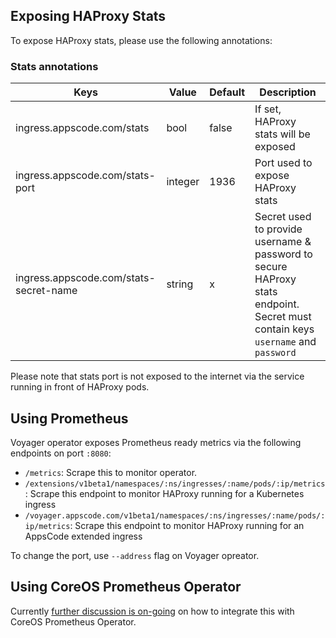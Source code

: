 ## Exposing HAProxy Stats
To expose HAProxy stats, please use the following annotations: 

### Stats annotations
|  Keys  |   Value  |  Default |  Description |
|--------|-----------|----------|-------------|
| ingress.appscode.com/stats | bool | false | If set, HAProxy stats will be exposed |
| ingress.appscode.com/stats-port | integer | 1936 | Port used to expose HAProxy stats |
| ingress.appscode.com/stats-secret-name | string | x | Secret used to provide username & password to secure HAProxy stats endpoint. Secret must contain keys `username` and `password` |

Please note that stats port is not exposed to the internet via the service running in front of HAProxy pods.

## Using Prometheus
Voyager operator exposes Prometheus ready metrics via the following endpoints on port `:8080`:

 - `/metrics`: Scrape this to monitor operator.
 - `/extensions/v1beta1/namespaces/:ns/ingresses/:name/pods/:ip/metrics` :  Scrape this endpoint to monitor HAProxy running for a Kubernetes ingress
 - `/voyager.appscode.com/v1beta1/namespaces/:ns/ingresses/:name/pods/:ip/metrics`: Scrape this endpoint to monitor HAProxy running for an AppsCode extended ingress

To change the port, use `--address` flag on Voyager opreator.

## Using CoreOS Prometheus Operator



Currently [further discussion is on-going](https://github.com/appscode/voyager/issues/154) on how to integrate this with CoreOS Prometheus Operator.
